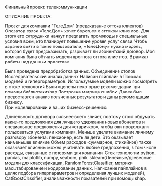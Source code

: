Финальный проект: телекоммуникации

ОПИСАНИЕ ПРОЕКТА:

Проект для компании "ТелеДом" (предсказание оттока клиентов)
Оператор связи «ТелеДом» хочет бороться с оттоком клиентов. Для этого его сотрудники начнут предлагать промокоды и специальные условия всем, кто планирует повышение уровня услуг связи. Чтобы заранее войти в такие пользователи, «ТелеДому» нужна модель, которая будет предсказывать, разрывает ли абонентский договор. Моя компания была обучать модели прогноза оттока клиентов.
В рамках работы над данным проектом:

Была проведена предобработка данных. Объединение столов
Исследовательский анализ данных
Написан пайплайн в Поисках моделей и гиперпараметров. Используемые модели можно посмотреть в стеке технологий
Были оценены некоторые рекомендации при помощи библиотекиshap
Построена матрица ошибок. Далее был предоставлен анализ полученных результатов и даны рекомендации бизнесу.\
При моделировании и ваших бизнесс-решениях:

Длительность договора сильнее всего влияет, поэтому стоит обдумать какие-то предложения для лучшего удержания новых абонентов и специальные предложения для «старичков», чтобы они продолжали пользоваться услугами компании.
Меньше уделите внимание личному разговору абонента: пенсионер, есть ли дети. Это оказывает наименьшее влияние
Объем расходов (суммарное, стихийное) также оказывает влияние: можно учитывать любые предложения, в том числе расходы, связанные с потерями для компании.
Стек технологии
python, pandas, matplotlib, numpy, seaborn, phik, sklearn(Линейные/древесные модели для классификации, RandomForestClassifier, метрики, масштабирование и кодирование данных. Написание пайплайнов в целях подбора гиперпараметров и определения лучших моделей), CatBoostClassifier, анализ важности показателей при помощи shap.
